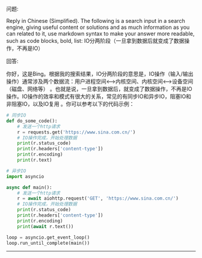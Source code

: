 问题:

Reply in Chinese (Simplified).
The following is a search input in a search engine, giving useful content or solutions and as much information as you can related to it, use markdown syntax to make your answer more readable, such as code blocks, bold, list:
IO分两阶段（一旦拿到数据后就变成了数据操作，不再是IO）

回答:

你好，这是Bing。根据我的搜索结果，IO分两阶段的意思是，IO操作（输入/输出操作）通常涉及两个数据流：用户进程空间<-->内核空间、内核空间<-->设备空间（磁盘、网络等） 。也就是说，一旦拿到数据后，就变成了数据操作，不再是IO操作。IO操作的效率和模式有很大的关系，常见的有同步IO和异步IO，阻塞IO和非阻塞IO，以及IO复用  。你可以参考以下的代码示例：

```python
# 同步IO
def do_some_code():
    # 发送一个http请求
    r = requests.get('https://www.sina.com.cn/')
    # IO操作完成，开始处理数据
    print(r.status_code)
    print(r.headers['content-type'])
    print(r.encoding)
    print(r.text)

# 异步IO
import asyncio

async def main():
    # 发送一个http请求
    r = await aiohttp.request('GET', 'https://www.sina.com.cn/')
    # IO操作完成，开始处理数据
    print(r.status_code)
    print(r.headers['content-type'])
    print(r.encoding)
    print(await r.text())

loop = asyncio.get_event_loop()
loop.run_until_complete(main())
```


<hr/>

